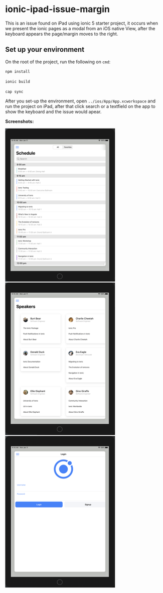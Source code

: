 # ionic-ipad-issue-margin

This is an issue found on iPad using ionic 5 starter project, it occurs when we present the ionic pages as a modal from an iOS native View, after the keyboard appears the page/margin moves to the right.

## Set up your environment
On the root of the project, run the following on ```cmd```:
```
npm install

ionic build

cap sync
```

After you set-up the environment, open ```../ios/App/App.xcworkspace``` and run the project on iPad, after that click search or a textfield on the app to show the keyboard and the issue would apear.


**Screenshots:**

<img src="https://github.com/blueEagle101/ionic-ipad-issue-margin/blob/main/images/image_1.png?raw=true" width="350">

<img src="https://github.com/blueEagle101/ionic-ipad-issue-margin/blob/main/images/image_2.png?raw=true" width="350">

<img src="https://github.com/blueEagle101/ionic-ipad-issue-margin/blob/main/images/image_3.png?raw=true" width="350">
